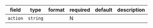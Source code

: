 | field | type | format | required | default | description |
|---|---|---|---|---|---|
| `action` | `string` |  | N |  |
